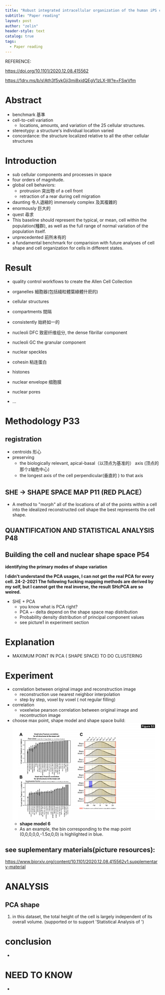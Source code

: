 ```yaml
---
title: "Robust integrated intracellular organization of the human iPS cell: where, how much, and how variable?"
subtitle: "Paper reading"
layout: post
author: "zelin"
header-style: text
catalog: true
tags:
  - Paper reading
---
```


REFERENCE:


https://doi.org/10.1101/2020.12.08.415562

https://1drv.ms/b/s!Ath3f5ykGji3mi8xidQEgV1zLX-W?e=FSwVfm

# Abstract

* benchmark 基準
* cell-to-cell variation
  * locations, amounts, and variation of the 25 cellular structures.
* stereotypy: a structure's individual location varied
* concordance: the structure localized relative to all the other cellular structures

# Introduction

* sub cellular components and processes in space
* four orders of magnitude.
* global cell behaviors:
  * protrusion 突出物 of a cell front
  * retraction of a rear during cell migration
* daunting 令人退縮的 immensely complex 及其複雜的
* enormously 巨大的
* quest 尋求
* This baseline should represent the typical, or mean, cell within the population(種群), as well as the full range of normal variation of the population itself.
* unprecedented 前所未有的
* a fundamental benchmark for comparision with future analyses of cell shape and cell organization for cells in different states.

# Result

* quality control workflows to create the Allen Cell Collection
* organelles 細胞器(包括綫粒體葉綠體什麽的)
* cellular structures
* compartments 間隔
* consistently 始終如一的

* nucleoli DFC 致密纤维组分, the dense fibrillar component
* nucleoli GC   the granular component
* nuclear speckles

* cohesin 粘连蛋白
* histones 
* nuclear envelope 细胞膜
* nuclear pores
* ...

# Methodology P33

## registration
* centroids 形心
* preserving
  * the biologically relevant, apical-basal（以顶点为基准的） axis (顶点的那个z轴危中心)
  * the longest axis of the cell perpendicular(垂直的 ) to that axis

## SHE -> SHAPE SPACE MAP P11 (RED PLACE） 

* A method to "morph" all of the locations of all of the points within a cell into the idealized reconstructed cell shape the best represents the cell shape.


## QUANTIFICATION AND STATISTICAL ANALYSIS P48

## Building the cell and nuclear shape space P54
**identifying the primary modes of shape variation**


**I didn't understand the PCA usages, I can not get the real PCA for every cell. 24-2-2021 The following fucking mapping methods are derived by my self, but I cannot get the real inverse, the result SHcPCA are so weired.**
* SHE + PCA 
  * you know what is PCA right?
  * PCA +- delta depend on the shape space map distribution
  * Probability density distribution of principal component values
  * see picture1 in experiment section

# Explanation
* MAXIMUM POINT IN PCA ( SHAPE SPACE) TO DO CLUSTERING

# Experiment
* correlation between original image and reconstruction image
  * reconstruction use nearest neighbor interpolation
  * step by step, voxel by voxel ( not regular filling)
* correlation
  * voxelwise pearson correlation between original image and recontruction image
* choose max point, shape model and shape space build:
![picture1](https://github.com/chiellini/pictures_sources/raw/master/67a8ca204afdfda315f6d2053792e31.png)
  * **shape model 6**
  * As an example, the bin corresponding to the map point (0,0,0,0,0,-1.5σ,0,0) is highlighted in blue.

## see suplementary materials(picture resources):
https://www.biorxiv.org/content/10.1101/2020.12.08.415562v1.supplementary-material


# ANALYSIS
## PCA shape
1. in this dataset, the total height of the cell is largely independent of its overall volume. (supported or to support 'Statistical Analysis of ')

# conclusion
* 

# NEED TO KNOW
* 